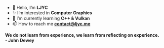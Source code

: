 - 👋 Hello, I’m **LJYC**
- ✨ I’m interested in **Computer Graphics**
- 🌱 I’m currently learning **C++ & Vulkan**
- 📫 How to reach me **contact@ljyc.me**

**We do not learn from experience, we learn from reflecting on experience. - John Dewey**

<!---![Anurag's GitHub stats](https://github-readme-stats.vercel.app/api?username=LJYC-ME&show_icons=true&theme=radical)--->

<!---👀
AlterFrozen/AlterFrozen is a ✨ special ✨ repository because its `README.md` (this file) appears on your GitHub profile.
You can click the Preview link to take a look at your changes.
--->
